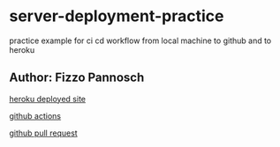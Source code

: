 # server-deployment-practice

practice example for ci cd workflow from local machine to github and to heroku

## Author: Fizzo Pannosch

[heroku deployed site](https://fizzo-server-deploy-dev.herokuapp.com/)

[github actions](https://github.com/fizzo999/server-deployment-practice/actions)

[github pull request](https://github.com/fizzo999/server-deployment-practice/pull/1)
